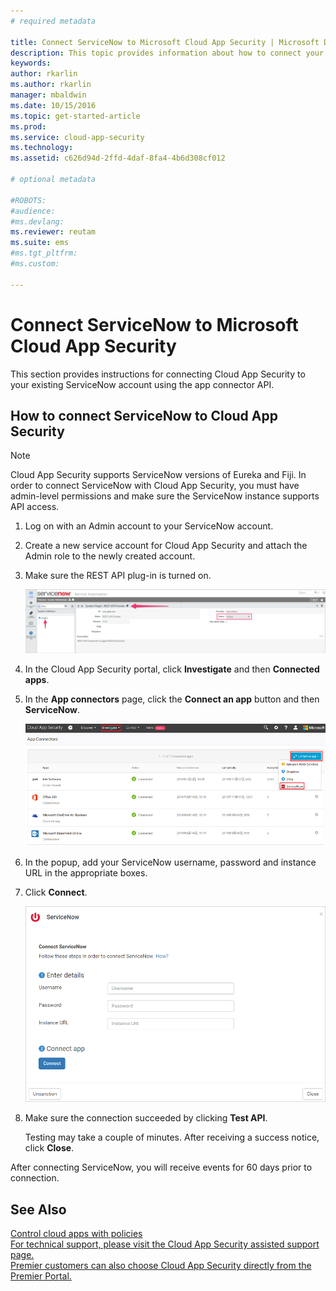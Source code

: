 ```yaml
---
# required metadata

title: Connect ServiceNow to Microsoft Cloud App Security | Microsoft Docs
description: This topic provides information about how to connect your ServiceNow app to Cloud App Security using the API connector.
keywords:
author: rkarlin
ms.author: rkarlin
manager: mbaldwin
ms.date: 10/15/2016
ms.topic: get-started-article
ms.prod:
ms.service: cloud-app-security
ms.technology:
ms.assetid: c626d94d-2ffd-4daf-8fa4-4b6d308cf012

# optional metadata

#ROBOTS:
#audience:
#ms.devlang:
ms.reviewer: reutam
ms.suite: ems
#ms.tgt_pltfrm:
#ms.custom:

---
```


# Connect ServiceNow to Microsoft Cloud App Security
This section provides instructions for connecting Cloud App Security to your existing ServiceNow account using the app connector API.  
  
## How to connect ServiceNow to Cloud App Security  
  
> [!NOTE]  
>  Cloud App Security supports ServiceNow versions of Eureka and Fiji. In order to connect ServiceNow with Cloud App Security, you must have admin-level permissions and make sure the ServiceNow instance supports API access.  
  
1.  Log on with an Admin account to your ServiceNow account.  
  
2.  Create a new service account for Cloud App Security and attach the Admin role to the newly created account.  
  
3.  Make sure the REST API plug-in is turned on.  
  
     ![servicenow account](./media/servicenow-account.png "servicenow account")  
  
4.  In the Cloud App Security portal, click **Investigate** and then **Connected apps**.  
  
5.  In the **App connectors** page, click the **Connect an app** button and then **ServiceNow**.  
  
     ![connect servicenow](./media/connect-servicenow.png "connect servicenow")  
  
6.  In the popup, add your ServiceNow username, password and instance URL in the appropriate boxes.  
  
7.  Click **Connect**.  
  
     ![servicenow update password](./media/servicenow-update-password.png "servicenow update password")  
  
8.  Make sure the connection succeeded by clicking **Test API**.  
  
     Testing may take a couple of minutes. After receiving a success notice, click **Close**.  
  
After connecting ServiceNow, you will receive events for 60 days prior to connection.
  
## See Also  
[Control cloud apps with policies](control-cloud-apps-with-policies.md)   
[For technical support, please visit the Cloud App Security assisted support page.](http://support.microsoft.com/oas/default.aspx?prid=16031)   
[Premier customers can also choose Cloud App Security directly from the Premier Portal.](https://premier.microsoft.com/)  
  
  